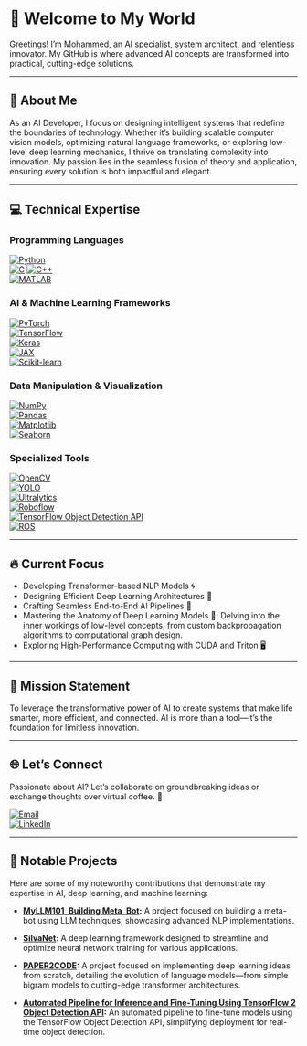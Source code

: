 # 🚀 Welcome to My World

Greetings! I’m Mohammed, an AI specialist, system architect, and relentless innovator. My GitHub is where advanced AI concepts are transformed into practical, cutting-edge solutions.

---

## 🌟 About Me

As an AI Developer, I focus on designing intelligent systems that redefine the boundaries of technology. Whether it’s building scalable computer vision models, optimizing natural language frameworks, or exploring low-level deep learning mechanics, I thrive on translating complexity into innovation. My passion lies in the seamless fusion of theory and application, ensuring every solution is both impactful and elegant.

---

## 💻 Technical Expertise

### **Programming Languages**
[![Python](https://img.shields.io/badge/Python-3776AB?style=for-the-badge&logo=python&logoColor=white)](https://www.python.org)  
[![C](https://img.shields.io/badge/C-A8B9CC?style=for-the-badge&logo=c&logoColor=white)](https://en.wikipedia.org/wiki/C_(programming_language))  
[![C++](https://img.shields.io/badge/C++-00599C?style=for-the-badge&logo=c%2B%2B&logoColor=white)](https://en.wikipedia.org/wiki/C%2B%2B)  
[![MATLAB](https://img.shields.io/badge/MATLAB-0076A8?style=for-the-badge&logo=matlab&logoColor=white)](https://www.mathworks.com/products/matlab.html)

### **AI & Machine Learning Frameworks**
[![PyTorch](https://img.shields.io/badge/PyTorch-EE4C2C?style=for-the-badge&logo=pytorch&logoColor=white)](https://pytorch.org)  
[![TensorFlow](https://img.shields.io/badge/TensorFlow-FF6F00?style=for-the-badge&logo=tensorflow&logoColor=white)](https://www.tensorflow.org)  
[![Keras](https://img.shields.io/badge/Keras-FF3B5C?style=for-the-badge&logo=keras&logoColor=white)](https://keras.io)  
[![JAX](https://img.shields.io/badge/JAX-FF9900?style=for-the-badge&logo=google&logoColor=white)](https://jax.readthedocs.io/en/latest/)  
[![Scikit-learn](https://img.shields.io/badge/Scikit--learn-F7931E?style=for-the-badge&logo=scikit-learn&logoColor=white)](https://scikit-learn.org/stable/)

### **Data Manipulation & Visualization**
[![NumPy](https://img.shields.io/badge/NumPy-013243?style=for-the-badge&logo=numpy&logoColor=white)](https://numpy.org)  
[![Pandas](https://img.shields.io/badge/Pandas-150458?style=for-the-badge&logo=pandas&logoColor=white)](https://pandas.pydata.org)  
[![Matplotlib](https://img.shields.io/badge/Matplotlib-003B57?style=for-the-badge&logo=matplotlib&logoColor=white)](https://matplotlib.org)  
[![Seaborn](https://img.shields.io/badge/Seaborn-9E3D41?style=for-the-badge&logo=seaborn&logoColor=white)](https://seaborn.pydata.org)

### **Specialized Tools**
[![OpenCV](https://img.shields.io/badge/OpenCV-5C3EE8?style=for-the-badge&logo=opencv&logoColor=white)](https://opencv.org)  
[![YOLO](https://img.shields.io/badge/YOLO-FF1E00?style=for-the-badge&logo=github&logoColor=white)](https://github.com/AlexeyAB/darknet)  
[![Ultralytics](https://img.shields.io/badge/Ultralytics-4A7C59?style=for-the-badge&logo=github&logoColor=white)](https://ultralytics.com)  
[![Roboflow](https://img.shields.io/badge/Roboflow-0E84C2?style=for-the-badge&logo=roboflow&logoColor=white)](https://roboflow.com)  
[![TensorFlow Object Detection API](https://img.shields.io/badge/TensorFlow_Object_Detection_API-FF6F00?style=for-the-badge&logo=tensorflow&logoColor=white)](https://tensorflow-object-detection-api-tutorial.readthedocs.io/en/latest/)  
[![ROS](https://img.shields.io/badge/ROS-22314E?style=for-the-badge&logo=ros&logoColor=white)](https://www.ros.org)

---

## 🔥 Current Focus

- Developing Transformer-based NLP Models 🌀
- Designing Efficient Deep Learning Architectures 🚀
- Crafting Seamless End-to-End AI Pipelines 💼
- Mastering the Anatomy of Deep Learning Models 🌌: Delving into the inner workings of low-level concepts, from custom backpropagation algorithms to computational graph design.
- Exploring High-Performance Computing with CUDA and Triton 🖥️

---

## 🎯 Mission Statement

To leverage the transformative power of AI to create systems that make life smarter, more efficient, and connected. AI is more than a tool—it’s the foundation for limitless innovation.

---

## 🌐 Let’s Connect

Passionate about AI? Let’s collaborate on groundbreaking ideas or exchange thoughts over virtual coffee. 🚀

[![Email](https://img.shields.io/badge/Email-silvapi1994%40gmail.com-D14836?style=for-the-badge&logo=gmail&logoColor=white)](mailto:silvapi1994@gmail.com)  
[![LinkedIn](https://img.shields.io/badge/LinkedIn-Mohammed%20Sedeg-0A66C2?style=for-the-badge&logo=linkedin&logoColor=white)](https://www.linkedin.com/in/mohammed-sedeg-67444b307/)

---

## 📂 Notable Projects

Here are some of my noteworthy contributions that demonstrate my expertise in AI, deep learning, and machine learning:

- **[MyLLM101_Building Meta_Bot](https://github.com/silvaxxx1/MyLLM101):** A project focused on building a meta-bot using LLM techniques, showcasing advanced NLP implementations.
  
- **[SilvaNet](https://github.com/silvaxxx1/SilvaNet):** A deep learning framework designed to streamline and optimize neural network training for various applications.
  
- **[PAPER2CODE](https://github.com/silvaxxx1/PAPER2CODE):** A project focused on implementing deep learning ideas from scratch, detailing the evolution of language models—from simple bigram models to cutting-edge transformer architectures.
  
- **[Automated Pipeline for Inference and Fine-Tuning Using TensorFlow 2 Object Detection API](https://github.com/silvaxxx1/Automated-Pipeline-for-Inference-and-Fine-Tuning-Using-TensorFlow-2-Object-Detection-API):** An automated pipeline to fine-tune models using the TensorFlow Object Detection API, simplifying deployment for real-time object detection.

